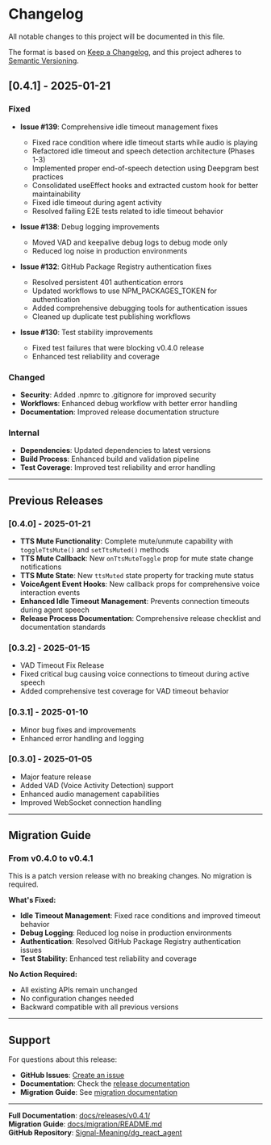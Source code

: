 # Changelog

All notable changes to this project will be documented in this file.

The format is based on [Keep a Changelog](https://keepachangelog.com/en/1.0.0/),
and this project adheres to [Semantic Versioning](https://semver.org/spec/v2.0.0.html).

## [0.4.1] - 2025-01-21

### Fixed
- **Issue #139**: Comprehensive idle timeout management fixes
  - Fixed race condition where idle timeout starts while audio is playing
  - Refactored idle timeout and speech detection architecture (Phases 1-3)
  - Implemented proper end-of-speech detection using Deepgram best practices
  - Consolidated useEffect hooks and extracted custom hook for better maintainability
  - Fixed idle timeout during agent activity
  - Resolved failing E2E tests related to idle timeout behavior

- **Issue #138**: Debug logging improvements
  - Moved VAD and keepalive debug logs to debug mode only
  - Reduced log noise in production environments

- **Issue #132**: GitHub Package Registry authentication fixes
  - Resolved persistent 401 authentication errors
  - Updated workflows to use NPM_PACKAGES_TOKEN for authentication
  - Added comprehensive debugging tools for authentication issues
  - Cleaned up duplicate test publishing workflows

- **Issue #130**: Test stability improvements
  - Fixed test failures that were blocking v0.4.0 release
  - Enhanced test reliability and coverage

### Changed
- **Security**: Added .npmrc to .gitignore for improved security
- **Workflows**: Enhanced debug workflow with better error handling
- **Documentation**: Improved release documentation structure

### Internal
- **Dependencies**: Updated dependencies to latest versions
- **Build Process**: Enhanced build and validation pipeline
- **Test Coverage**: Improved test reliability and error handling

---

## Previous Releases

### [0.4.0] - 2025-01-21
- **TTS Mute Functionality**: Complete mute/unmute capability with `toggleTtsMute()` and `setTtsMuted()` methods
- **TTS Mute Callback**: New `onTtsMuteToggle` prop for mute state change notifications
- **TTS Mute State**: New `ttsMuted` state property for tracking mute status
- **VoiceAgent Event Hooks**: New callback props for comprehensive voice interaction events
- **Enhanced Idle Timeout Management**: Prevents connection timeouts during agent speech
- **Release Process Documentation**: Comprehensive release checklist and documentation standards

### [0.3.2] - 2025-01-15
- VAD Timeout Fix Release
- Fixed critical bug causing voice connections to timeout during active speech
- Added comprehensive test coverage for VAD timeout behavior

### [0.3.1] - 2025-01-10
- Minor bug fixes and improvements
- Enhanced error handling and logging

### [0.3.0] - 2025-01-05
- Major feature release
- Added VAD (Voice Activity Detection) support
- Enhanced audio management capabilities
- Improved WebSocket connection handling

---

## Migration Guide

### From v0.4.0 to v0.4.1

This is a patch version release with no breaking changes. No migration is required.

**What's Fixed:**
- **Idle Timeout Management**: Fixed race conditions and improved timeout behavior
- **Debug Logging**: Reduced log noise in production environments
- **Authentication**: Resolved GitHub Package Registry authentication issues
- **Test Stability**: Enhanced test reliability and coverage

**No Action Required:**
- All existing APIs remain unchanged
- No configuration changes needed
- Backward compatible with all previous versions

---

## Support

For questions about this release:

- **GitHub Issues**: [Create an issue](https://github.com/Signal-Meaning/dg_react_agent/issues)
- **Documentation**: Check the [release documentation](README.md)
- **Migration Guide**: See [migration documentation](../../migration/README.md)

---

**Full Documentation**: [docs/releases/v0.4.1/](./)  
**Migration Guide**: [docs/migration/README.md](../../migration/README.md)  
**GitHub Repository**: [Signal-Meaning/dg_react_agent](https://github.com/Signal-Meaning/dg_react_agent)
